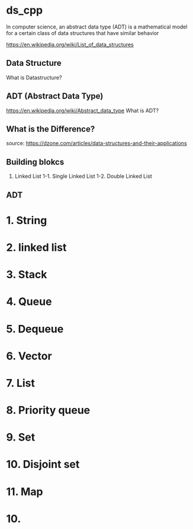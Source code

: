 # ds_cpp

In computer science, an abstract data type (ADT) is a mathematical model for a certain class of data structures that have similar behavior

https://en.wikipedia.org/wiki/List_of_data_structures
## Data Structure

   What is Datastructure?
## ADT (Abstract Data Type)
https://en.wikipedia.org/wiki/Abstract_data_type
   What is ADT?

## What is the Difference?
<!-- ![](/examples.png) -->
source: https://dzone.com/articles/data-structures-and-their-applications
## Building blokcs
1. Linked List 
   1-1. Single Linked List
   1-2. Double Linked List


## ADT


# 1. String
# 2. linked list
# 3. Stack
# 4. Queue
# 5. Dequeue
# 6. Vector
# 7. List
# 8. Priority queue
# 9. Set
# 10. Disjoint set
# 11. Map
# 10. 